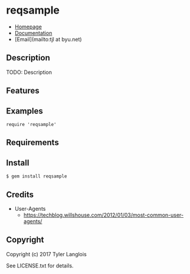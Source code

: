 # reqsample

* [Homepage](https://rubygems.org/gems/reqsample)
* [Documentation](http://rubydoc.info/gems/reqsample/frames)
* [Email](mailto:tjl at byu.net)

## Description

TODO: Description

## Features

## Examples

    require 'reqsample'

## Requirements

## Install

    $ gem install reqsample

## Credits

- User-Agents
  - https://techblog.willshouse.com/2012/01/03/most-common-user-agents/

## Copyright

Copyright (c) 2017 Tyler Langlois

See LICENSE.txt for details.
